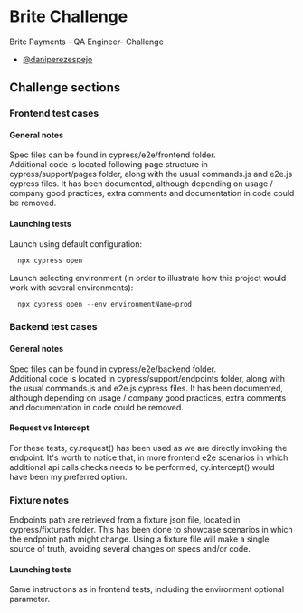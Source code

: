 # Brite Challenge
Brite Payments - QA Engineer- Challenge
- [@daniperezespejo](https://www.github.com/DaniPerezEspejo)

## Challenge sections

### Frontend test cases
#### General notes
Spec files can be found in cypress/e2e/frontend folder.\
Additional code is located following page structure in cypress/support/pages folder, along with the usual commands.js and e2e.js cypress files. It has been documented, although depending on usage / company good practices, extra comments and documentation in code could be removed.

#### Launching tests
Launch using default configuration:
```javascript
  npx cypress open
```
Launch selecting environment (in order to illustrate how this project would work with several environments):
```javascript
  npx cypress open --env environmentName=prod
```

### Backend test cases
#### General notes
Spec files can be found in cypress/e2e/backend folder.\
Additional code is located in cypress/support/endpoints folder, along with the usual commands.js and e2e.js cypress files. It has been documented, although depending on usage / company good practices, extra comments and documentation in code could be removed.
#### Request vs Intercept
For these tests, cy.request() has been used as we are directly invoking the endpoint. It's worth to notice that, in more frontend e2e scenarios in which additional api calls checks needs to be performed, cy.intercept() would have been my preferred option.
### Fixture notes
Endpoints path are retrieved from a fixture json file, located in cypress/fixtures folder. This has been done to showcase scenarios in which the endpoint path might change. Using a fixture file will make a single source of truth, avoiding several changes on specs and/or code.
#### Launching tests
Same instructions as in frontend tests, including the environment optional parameter.